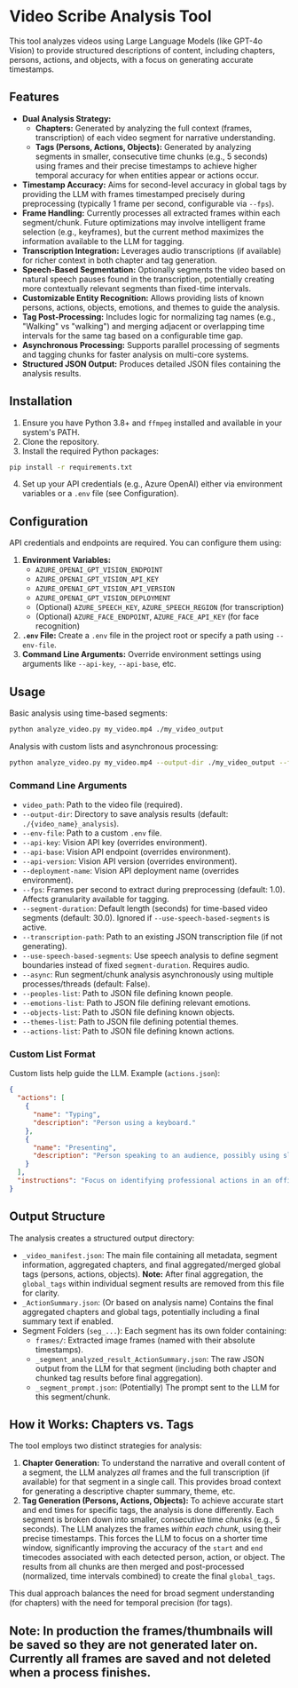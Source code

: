 # Video Scribe  Analysis Tool

This tool analyzes videos using Large Language Models (like GPT-4o Vision) to provide structured descriptions of content, including chapters, persons, actions, and objects, with a focus on generating accurate timestamps.

## Features

-   **Dual Analysis Strategy:**
    -   **Chapters:** Generated by analyzing the full context (frames, transcription) of each video segment for narrative understanding.
    -   **Tags (Persons, Actions, Objects):** Generated by analyzing segments in smaller, consecutive time chunks (e.g., 5 seconds) using frames and their precise timestamps to achieve higher temporal accuracy for when entities appear or actions occur.
-   **Timestamp Accuracy:** Aims for second-level accuracy in global tags by providing the LLM with frames timestamped precisely during preprocessing (typically 1 frame per second, configurable via `--fps`).
-   **Frame Handling:** Currently processes all extracted frames within each segment/chunk. Future optimizations may involve intelligent frame selection (e.g., keyframes), but the current method maximizes the information available to the LLM for tagging.
-   **Transcription Integration:** Leverages audio transcriptions (if available) for richer context in both chapter and tag generation.
-   **Speech-Based Segmentation:** Optionally segments the video based on natural speech pauses found in the transcription, potentially creating more contextually relevant segments than fixed-time intervals.
-   **Customizable Entity Recognition:** Allows providing lists of known persons, actions, objects, emotions, and themes to guide the analysis.
-   **Tag Post-Processing:** Includes logic for normalizing tag names (e.g., "Walking" vs "walking") and merging adjacent or overlapping time intervals for the same tag based on a configurable time gap.
-   **Asynchronous Processing:** Supports parallel processing of segments and tagging chunks for faster analysis on multi-core systems.
-   **Structured JSON Output:** Produces detailed JSON files containing the analysis results.

## Installation

1.  Ensure you have Python 3.8+ and `ffmpeg` installed and available in your system's PATH.
2.  Clone the repository.
3.  Install the required Python packages:

```bash
pip install -r requirements.txt
```

4.  Set up your API credentials (e.g., Azure OpenAI) either via environment variables or a `.env` file (see Configuration).

## Configuration

API credentials and endpoints are required. You can configure them using:

1.  **Environment Variables:**
    *   `AZURE_OPENAI_GPT_VISION_ENDPOINT`
    *   `AZURE_OPENAI_GPT_VISION_API_KEY`
    *   `AZURE_OPENAI_GPT_VISION_API_VERSION`
    *   `AZURE_OPENAI_GPT_VISION_DEPLOYMENT`
    *   (Optional) `AZURE_SPEECH_KEY`, `AZURE_SPEECH_REGION` (for transcription)
    *   (Optional) `AZURE_FACE_ENDPOINT`, `AZURE_FACE_API_KEY` (for face recognition)
2.  **`.env` File:** Create a `.env` file in the project root or specify a path using `--env-file`.
3.  **Command Line Arguments:** Override environment settings using arguments like `--api-key`, `--api-base`, etc.

## Usage

Basic analysis using time-based segments:

```bash
python analyze_video.py my_video.mp4 ./my_video_output
```

Analysis with custom lists and asynchronous processing:

```bash
python analyze_video.py my_video.mp4 --output-dir ./my_video_output --fps 1.0 --async --actions-list path/to/actions.json --objects-list path/to/objects.json
```

### Command Line Arguments

*   `video_path`: Path to the video file (required).
*   `--output-dir`: Directory to save analysis results (default: `./{video_name}_analysis`).
*   `--env-file`: Path to a custom `.env` file.
*   `--api-key`: Vision API key (overrides environment).
*   `--api-base`: Vision API endpoint (overrides environment).
*   `--api-version`: Vision API version (overrides environment).
*   `--deployment-name`: Vision API deployment name (overrides environment).
*   `--fps`: Frames per second to extract during preprocessing (default: 1.0). Affects granularity available for tagging.
*   `--segment-duration`: Default length (seconds) for time-based video segments (default: 30.0). Ignored if `--use-speech-based-segments` is active.
*   `--transcription-path`: Path to an existing JSON transcription file (if not generating).
*   `--use-speech-based-segments`: Use speech analysis to define segment boundaries instead of fixed `segment-duration`. Requires audio.
*   `--async`: Run segment/chunk analysis asynchronously using multiple processes/threads (default: False).
*   `--peoples-list`: Path to JSON file defining known people.
*   `--emotions-list`: Path to JSON file defining relevant emotions.
*   `--objects-list`: Path to JSON file defining known objects.
*   `--themes-list`: Path to JSON file defining potential themes.
*   `--actions-list`: Path to JSON file defining known actions.

### Custom List Format

Custom lists help guide the LLM. Example (`actions.json`):

```json
{
  "actions": [
    {
      "name": "Typing",
      "description": "Person using a keyboard."
    },
    {
      "name": "Presenting",
      "description": "Person speaking to an audience, possibly using slides or gestures."
    }
  ],
  "instructions": "Focus on identifying professional actions in an office setting." // Optional instructions
}

```

## Output Structure

The analysis creates a structured output directory:

*   `_video_manifest.json`: The main file containing all metadata, segment information, aggregated chapters, and final aggregated/merged global tags (persons, actions, objects). **Note:** After final aggregation, the `global_tags` within individual segment results are removed from this file for clarity.
*   `_ActionSummary.json`: (Or based on analysis name) Contains the final aggregated chapters and global tags, potentially including a final summary text if enabled.
*   Segment Folders (`seg_...`): Each segment has its own folder containing:
    *   `frames/`: Extracted image frames (named with their absolute timestamps).
    *   `_segment_analyzed_result_ActionSummary.json`: The raw JSON output from the LLM for that segment (including both chapter and chunked tag results before final aggregation).
    *   `_segment_prompt.json`: (Potentially) The prompt sent to the LLM for this segment/chunk.

## How it Works: Chapters vs. Tags

The tool employs two distinct strategies for analysis:

1.  **Chapter Generation:** To understand the narrative and overall content of a segment, the LLM analyzes *all* frames and the full transcription (if available) for that segment in a single call. This provides broad context for generating a descriptive chapter summary, theme, etc.
2.  **Tag Generation (Persons, Actions, Objects):** To achieve accurate start and end times for specific tags, the analysis is done differently. Each segment is broken down into smaller, consecutive time *chunks* (e.g., 5 seconds). The LLM analyzes the frames *within each chunk*, using their precise timestamps. This forces the LLM to focus on a shorter time window, significantly improving the accuracy of the `start` and `end` timecodes associated with each detected person, action, or object. The results from all chunks are then merged and post-processed (normalized, time intervals combined) to create the final `global_tags`.

This dual approach balances the need for broad segment understanding (for chapters) with the need for temporal precision (for tags).

## Note: In production the frames/thumbnails will be saved so they are not generated later on. Currently all frames are saved and not deleted when a process finishes.
